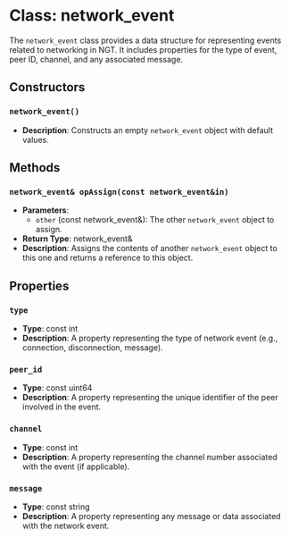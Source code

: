 # Class: network_event

The `network_event` class provides a data structure for representing events related to networking in NGT. It includes properties for the type of event, peer ID, channel, and any associated message.

## Constructors

### `network_event()`
- **Description**: Constructs an empty `network_event` object with default values.

## Methods

### `network_event& opAssign(const network_event&in)`
- **Parameters**:
  - `other` (const network_event&): The other `network_event` object to assign.
- **Return Type**: network_event&
- **Description**: Assigns the contents of another `network_event` object to this one and returns a reference to this object.

## Properties

### `type`
- **Type**: const int
- **Description**: A property representing the type of network event (e.g., connection, disconnection, message).

### `peer_id`
- **Type**: const uint64
- **Description**: A property representing the unique identifier of the peer involved in the event.

### `channel`
- **Type**: const int
- **Description**: A property representing the channel number associated with the event (if applicable).

### `message`
- **Type**: const string
- **Description**: A property representing any message or data associated with the network event.
